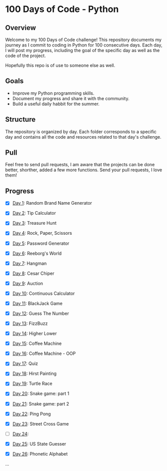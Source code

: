# 100 Days of Code - Python
## Overview
Welcome to my 100 Days of Code challenge! This repository documents my journey as I commit to coding in Python for 100 consecutive days. Each day, I will post my progress, including the goal of the specific day as well as the code of the project.

Hopefully this repo is of use to someone else as well.

## Goals
* Improve my Python programming skills.
* Document my progress and share it with the community.
* Build a useful daily habbit for the summer.

## Structure
The repository is organized by day. Each folder corresponds to a specific day and contains all the code and resources related to that day's challenge.

## Pull
Feel free to send pull requests, I am aware that the projects can be done better, shorther, added a few more functions. Send your pull requests, I love them!

## Progress

- [x] [Day 1](https://github.com/batamladen/100-Days-Of-Python/tree/main/Day01): Random Brand Name Generator
- [x] [Day 2](https://github.com/batamladen/100-Days-Of-Python/tree/main/Day02): Tip Calculator
- [x] [Day 3](https://github.com/batamladen/100-Days-Of-Python/tree/main/Day03): Treasure Hunt
- [x] [Day 4](https://github.com/batamladen/100-Days-Of-Python/tree/main/Day04): Rock, Paper, Scissors
- [x] [Day 5](https://github.com/batamladen/100-Days-Of-Python/tree/main/Day05): Password Generator
- [x] [Day 6](https://github.com/batamladen/100-Days-Of-Python/tree/main/Day06): Reeborg's World
- [x] [Day 7](https://github.com/batamladen/100-Days-Of-Python/tree/main/Day07): Hangman
- [x] [Day 8](https://github.com/batamladen/100-Days-Of-Python/tree/main/Day08): Cesar Chiper
- [x] [Day 9](https://github.com/batamladen/100-Days-Of-Python/tree/main/Day09): Auction
- [x] [Day 10](https://github.com/batamladen/100-Days-Of-Python/tree/main/Day10): Continuous Calculator
- [x] [Day 11](https://github.com/batamladen/100-Days-Of-Python/tree/main/Day11): BlackJack Game
- [x] [Day 12](https://github.com/batamladen/100-Days-Of-Python/tree/main/Day12): Guess The Number
- [x] [Day 13](https://github.com/batamladen/100-Days-Of-Python/tree/main/Day13): FizzBuzz
- [x] [Day 14](https://github.com/batamladen/100-Days-Of-Python/tree/main/Day14): Higher Lower
- [x] [Day 15](https://github.com/batamladen/100-Days-Of-Python/tree/main/Day15): Coffee Machine
- [x] [Day 16](https://github.com/batamladen/100-Days-Of-Python/tree/main/Day16): Coffee Machine - OOP
- [x] [Day 17](https://github.com/batamladen/100-Days-Of-Python/tree/main/Day17): Quiz
- [x] [Day 18](https://github.com/batamladen/100-Days-Of-Python/tree/main/Day18): Hirst Painting
- [x] [Day 19](https://github.com/batamladen/100-Days-Of-Python/tree/main/Day19): Turtle Race
- [x] [Day 20](https://github.com/batamladen/100-Days-Of-Python/tree/main/Day20): Snake game: part 1
- [x] [Day 21](https://github.com/batamladen/100-Days-Of-Python/tree/main/Day21): Snake game: part 2
- [x] [Day 22](https://github.com/batamladen/100-Days-Of-Python/tree/main/Day22): Ping Pong
- [x] [Day 23](https://github.com/batamladen/100-Days-Of-Python/tree/main/Day23): Street Cross Game
- [ ] [Day 24](https://github.com/batamladen/100-Days-Of-Python/tree/main/Day24): 
- [x] [Day 25](https://github.com/batamladen/100-Days-Of-Python/tree/main/Day25): US State Guesser
- [x] [Day 26](https://github.com/batamladen/100-Days-Of-Python/tree/main/Day26): Phonetic Alphabet







...

